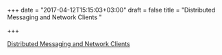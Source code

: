 +++
date = "2017-04-12T15:15:03+03:00"
draft = false
title = "Distributed Messaging and Network Clients "

+++

<p><a href="https://changelog.com/gotime/41">Distributed Messaging and Network Clients </a></p>